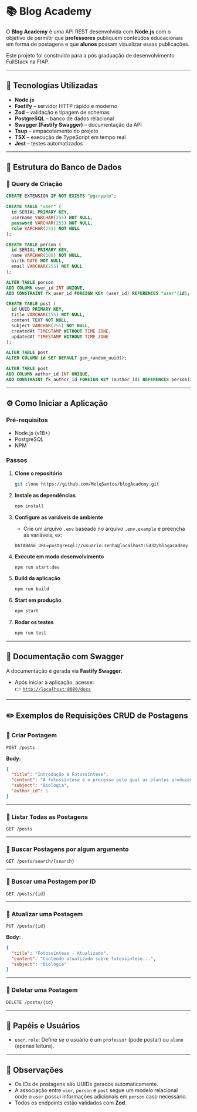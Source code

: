 # 📚 Blog Academy

O **Blog Academy** é uma API REST desenvolvida com **Node.js** com o objetivo de permitir que **professores** publiquem conteúdos educacionais em forma de postagens e que **alunos** possam visualizar essas publicações.

Este projeto foi construído para a pós graduação de desenvolvimento FullStack na FIAP.

---

## 🚀 Tecnologias Utilizadas

- **Node.js**
- **Fastify** – servidor HTTP rápido e moderno
- **Zod** – validação e tipagem de schemas
- **PostgreSQL** – banco de dados relacional
- **Swagger (Fastify Swagger)** – documentação da API
- **Tsup** – empacotamento do projeto
- **TSX** – execução de TypeScript em tempo real
- **Jest** – testes automatizados

---

## 🧱 Estrutura do Banco de Dados

### 🔧 Query de Criação

```sql
CREATE EXTENSION IF NOT EXISTS "pgcrypto";

CREATE TABLE "user" (
  id SERIAL PRIMARY KEY,
  username VARCHAR(255) NOT NULL,
  password VARCHAR(255) NOT NULL,
  role VARCHAR(255) NOT NULL
);

CREATE TABLE person (
  id SERIAL PRIMARY KEY,
  name VARCHAR(100) NOT NULL,
  birth DATE NOT NULL,
  email VARCHAR(255) NOT NULL
);

ALTER TABLE person 
ADD COLUMN user_id INT UNIQUE,
ADD CONSTRAINT fk_user_id FOREIGN KEY (user_id) REFERENCES "user"(id);

CREATE TABLE post (
  id UUID PRIMARY KEY,
  title VARCHAR(255) NOT NULL,
  content TEXT NOT NULL,
  subject VARCHAR(255) NOT NULL,
  createdAt TIMESTAMP WITHOUT TIME ZONE,
  updatedAt TIMESTAMP WITHOUT TIME ZONE
);

ALTER TABLE post 
ALTER COLUMN id SET DEFAULT gen_random_uuid();

ALTER TABLE post 
ADD COLUMN author_id INT UNIQUE,
ADD CONSTRAINT fk_author_id FOREIGN KEY (author_id) REFERENCES person(id);
```

---

## ⚙️ Como Iniciar a Aplicação

### Pré-requisitos

- Node.js (v18+)
- PostgreSQL
- NPM

### Passos

1. **Clone o repositório**
   ```bash
   git clone https://github.com/MelqSantos/blogAcademy.git
   ```

2. **Instale as dependências**
   ```bash
   npm install
   ```

3. **Configure as variáveis de ambiente**
   - Crie um arquivo `.env` baseado no arquivo `.env.example` e preencha as variáveis, ex:
   ```env
   DATABASE_URL=postgresql://usuario:senha@localhost:5432/blogacademy
   ```

4. **Execute em modo desenvolvimento**
   ```bash
   npm run start:dev
   ```

5. **Build da aplicação**
   ```bash
   npm run build
   ```

6. **Start em produção**
   ```bash
   npm start
   ```

7. **Rodar os testes**
   ```bash
   npm run test
   ```

---

## 📄 Documentação com Swagger

A documentação é gerada via **Fastify Swagger**.

- Após iniciar a aplicação, acesse:  
  👉 [`http://localhost:8080/docs`](http://localhost:8080/docs)

---

## ✏️ Exemplos de Requisições CRUD de Postagens

### 🔹 Criar Postagem

```http
POST /posts
```

**Body:**
```json
{
  "title": "Introdução à Fotossíntese",
  "content": "A fotossíntese é o processo pelo qual as plantas produzem energia...",
  "subject": "Biologia",
  "author_id": 1
}
```

---

### 🔹 Listar Todas as Postagens

```http
GET /posts
```

---

### 🔹 Buscar Postagens por algum argumento 

```http
GET /posts/search/{search}
```

---

### 🔹 Buscar uma Postagem por ID

```http
GET /posts/{id}
```

---

### 🔹 Atualizar uma Postagem

```http
PUT /posts/{id}
```

**Body:**
```json
{
  "title": "Fotossíntese - Atualizado",
  "content": "Conteúdo atualizado sobre fotossíntese...",
  "subject": "Biologia"
}
```

---

### 🔹 Deletar uma Postagem

```http
DELETE /posts/{id}
```

---

## 🧠 Papéis e Usuários

- `user.role`: Define se o usuário é um `professor` (pode postar) ou `aluno` (apenas leitura).

---

## 📌 Observações

- Os IDs de postagens são UUIDs gerados automaticamente.
- A associação entre `user`, `person` e `post` segue um modelo relacional onde o `user` possui informações adicionais em `person` caso necessário.
- Todos os endpoints estão validados com **Zod**.
